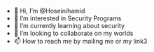 - 👋 Hi, I’m @Hoseinihamid
- 👀 I’m interested in Security Programs
- 🌱 I’m currently learning about security
- 💞️ I’m looking to collaborate on my worlds 
- 📫 How to reach me by mailing me or my link3       

<!---
Hoseinihamid/Hoseinihamid is a ✨ special ✨ repository because its `README.md` (this file) appears on your GitHub profile.
You can click the Preview link to take a look at your changes.
--->
